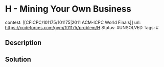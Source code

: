 # H - Mining Your Own Business

contest: [[CFICPC/101175/101175|2011 ACM-ICPC World Finals]]
url: https://codeforces.com/gym/101175/problem/H
Status: #UNSOLVED
Tags: #

## Description

## Solution

